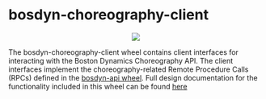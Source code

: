 <!--
Copyright (c) 2023 Boston Dynamics, Inc.  All rights reserved.

Downloading, reproducing, distributing or otherwise using the SDK Software
is subject to the terms and conditions of the Boston Dynamics Software
Development Kit License (20191101-BDSDK-SL).
-->

# bosdyn-choreography-client

<p align="center">
<img src="https://www.bostondynamics.com/sites/default/files/2020-05/spot.png" style="max-width:50%;">
</p>

The bosdyn-choreography-client wheel contains client interfaces for interacting with the Boston Dynamics Choreography API. The client interfaces implement the choreography-related Remote Procedure Calls (RPCs) defined in the [bosdyn-api wheel](https://pypi.org/project/bosdyn-api/). Full design documentation for the functionality included in this wheel can be found [here](../../../docs/concepts/choreography/readme.md)
